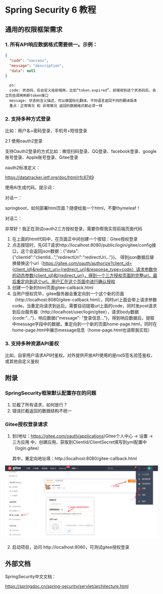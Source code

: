 # Spring Security 6 教程
## 通用的权限框架需求
### 1. 所有API响应数据格式需要统一。示例：
```json
{
  "code": "success",
  "message": "description",
  "data": null
}
```
      ps:
      code: 状态码，后台定义给前端用，比如“token.expired”，前端收到这个状态码后，会立刻去调用刷新token接口
      message: 状态码含义描述，可以做国际化翻译。不同语言返回不同的翻译版本
      重点：正常情况 和 异常情况 返回的数据格式都必须一样

### 2. 支持多种方式登录

   比如：用户名+密码登录，手机号+短信登录

2.1 使用oauth2登录

支持Oauth2登录的方式比如：微信扫码登录、QQ登录、facebook登录、google账号登录、Apple账号登录、Gitee登录

oauth2标准定义：

https://datatracker.ietf.org/doc/html/rfc6749

使用AI生成代码，提示词：

对话一：

springboot，如何部署html页面？随便给我一个html，不要thymeleaf！

对话二：

非常好！我正在测试oauth2三方授权登录，需要你帮我实现前端页面代码
1. 在上面的html代码中，在页面正中间创建一个按钮：Gitee授权登录
2. 点击按钮时，先GET请求http://localhost:8080/public/login/gitee/config接口，这个会返回json数据：{"data": {"clientId":"clientId...","redirectUri":"redirectUri..."}}。 得到json数据后替换替换这个url（https://gitee.com/oauth/authorize?client_id={client_id}&redirect_uri={redirect_uri}&response_type=code）请求参数中的动态参数{client_id}和{redirect_uri}，得到一个三方授权页面的完整url，最后重定向到这个url。用户汇在这个页面中进行确认授权
3. 创建一个新的html页面gitee-callback.html
4. 当用户授权完毕，gitee服务器会重定向到一个这个新的页面（http://localhost:8080/gitee-callback.html），同时url上面会带上请求参数code。当重定向请求到达后，需要自动提取url上面的code，同时发post请求到后台服务器（http://localhost/user/login/gitee），请求body数据{code:"..."}，响应数据{"message": "登录信息..."}，得到响应数据后，提取中message字段中的数据，重定向到一个新的页面home-page.html，同时在home-page.html中展示message信息（home-page.html也请帮我实现）


### 3. 支持多种资源API鉴权

   比如，自家用户请求API时鉴权。对外提供开放API使用的是md5签名验签鉴权，或其他自定义鉴权

## 附录
### SpringSecurity框架默认配置存在的问题
1. 拦截了所有请求，如何放行？
2. 错误拦截返回的数据结构不统一

### Gitee授权登录请求

1. 到(地址：https://gitee.com/oauth/applications)Gitee个人中心 -> 设置 -> 三方应用 中，创建应用，获取到ClientId/ClientSecret填写到yml配置中（login.gitee）
    
    其中，重定向地址填：http://localhost:8080/gitee-callback.html

![img.png](doc/images/img.png)

2. 启动项目，访问 http://localhost:8080，可测试gitee授权登录

## 外部文档

SpringSecurity中文文档：


https://springdoc.cn/spring-security/servlet/architecture.html